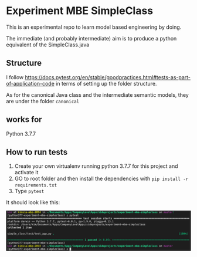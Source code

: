 # Experiment MBE SimpleClass
This is an experimental repo to learn model based engineering by doing.

The immediate (and probably intermediate) aim is to produce a python equivalent of the SimpleClass.java


## Structure

I follow https://docs.pytest.org/en/stable/goodpractices.html#tests-as-part-of-application-code
in terms of setting up the folder structure.

As for the canonical Java class and the intermediate semantic models, they are under the folder `canonical`

## works for

Python 3.7.7

## How to run tests

1. Create your own virtualenv running python 3.7.7 for this project and activate it
2. GO to root folder and then install the dependencies with `pip install -r requirements.txt`
3. Type `pytest`

It should look like this:

![it works](assets/works.png)